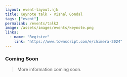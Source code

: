 ```yaml
---
layout: event-layout.njk
title: Keynote talk - Vishal Gondal
tags: ["event"]
permalink: /events/talk2
image: /assets/images/events/keynote.png
links:
  - name: "Register"
    link: "https://www.townscript.com/e/chimera-2024"
---
```

### Coming Soon
> More information coming soon.